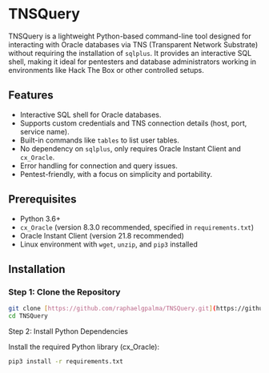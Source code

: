 # TNSQuery

TNSQuery is a lightweight Python-based command-line tool designed for interacting with Oracle databases via TNS (Transparent Network Substrate) without requiring the installation of `sqlplus`. It provides an interactive SQL shell, making it ideal for pentesters and database administrators working in environments like Hack The Box or other controlled setups.

## Features
- Interactive SQL shell for Oracle databases.
- Supports custom credentials and TNS connection details (host, port, service name).
- Built-in commands like `tables` to list user tables.
- No dependency on `sqlplus`, only requires Oracle Instant Client and `cx_Oracle`.
- Error handling for connection and query issues.
- Pentest-friendly, with a focus on simplicity and portability.

## Prerequisites
- Python 3.6+
- `cx_Oracle` (version 8.3.0 recommended, specified in `requirements.txt`)
- Oracle Instant Client (version 21.8 recommended)
- Linux environment with `wget`, `unzip`, and `pip3` installed

## Installation

### Step 1: Clone the Repository
```bash
git clone [https://github.com/raphaelgpalma/TNSQuery.git](https://github.com/raphaelgpalma/TNSQuery.git)
cd TNSQuery
```

Step 2: Install Python Dependencies

Install the required Python library (cx_Oracle):

```bash
pip3 install -r requirements.txt
```
